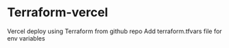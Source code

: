 # Terraform-vercel
Vercel deploy using Terraform from github repo
Add terraform.tfvars file for env variables
